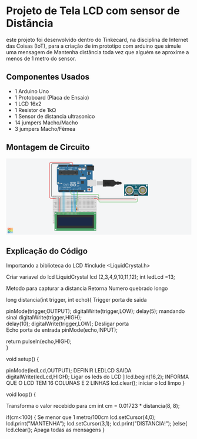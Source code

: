 # Projeto de Tela LCD com sensor de Distãncia

este projeto foi desenvolvido dentro do Tinkecard, na disciplina de Internet das Coisas 
(IoT), para a criação de im prototipo com arduino que simule uma mensagem de Mantenha distãncia
toda vez que alguém se aproxime a menos de 1 metro do sensor.

## Componentes Usados 
- 1 Arduino Uno
- 1 Protoboard (Placa de Ensaio)
- 1 LCD 16x2
- 1 Resistor de 1kΩ 
- 1 Sensor de distancia ultrasonico
- 14 jumpers Macho/Macho
- 3 jumpers Macho/Fêmea

## Montagem de Circuito

![Imagen do circuito](TelaLCD1.png)

## Explicação do Código

Importando a biblioteca do LCD
#include <LiquidCrystal.h>

Criar variavel do lcd
LiquidCrystal lcd (2,3,4,9,10,11,12);
int ledLcd =13;


Metodo para capturar a distancia
Retorna Numero quebrado longo

long distancia(int trigger, int echo){
Trigger porta de saida
  
pinMode(trigger,OUTPUT);
digitalWrite(trigger,LOW);
delay(5); 
mandando sinal
digitalWrite(trigger,HIGH);  
delay(10);
digitalWrite(trigger,LOW); Desligar porta    
Echo porta de entrada 
 pinMode(echo,INPUT);
  
return pulseIn(echo,HIGH);  
}

void setup()
{
  
 pinMode(ledLcd,OUTPUT); DEFINIR LEDLCD SAIDA
 digitalWrite(ledLcd,HIGH); Ligar os leds do LCD ]
 lcd.begin(16,2); INFORMA QUE O LCD TEM 16 COLUNAS E 2 LINHAS
 lcd.clear(); iniciar o lcd limpo 
}

void loop()
{
  
  Transforma o valor recebido para cm
  int cm = 0.01723 * distancia(8, 8);
  
  if(cm<100) { Se menor que 1 metro/100cm
  lcd.setCursor(4,0);
  lcd.print("MANTENHA"); 
  lcd.setCursor(3,1);
  lcd.print("DISTANCIA!"); 
  }else{
   lcd.clear(); Apaga todas as mensagens 
  }

